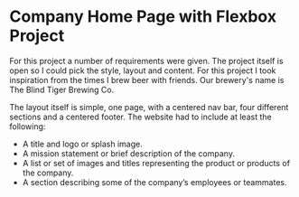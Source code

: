 # Company Home Page with Flexbox Project

For this project a number of requirements were given. The project itself is open so I could pick the style, layout and content. For this project I took inspiration from the times I brew beer with friends. Our brewery's name is The Blind Tiger Brewing Co. 

The layout itself is simple, one page, with a centered nav bar, four different sections and a centered footer. The website had to include at least the following: 

* A title and logo or splash image.
* A mission statement or brief description of the company.
* A list or set of images and titles representing the product or products of the company.
* A section describing some of the company’s employees or teammates.